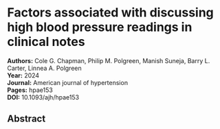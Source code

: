 # Factors associated with discussing high blood pressure readings in clinical notes

**Authors:** Cole G. Chapman, Philip M. Polgreen, Manish Suneja, Barry L. Carter, Linnea A. Polgreen  
**Year:** 2024  
**Journal:** American journal of hypertension  
**Pages:** hpae153  
**DOI:** 10.1093/ajh/hpae153  

## Abstract


